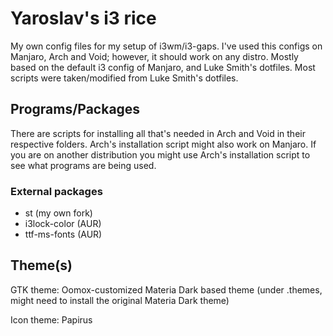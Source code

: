 # Yaroslav's i3 rice

My own config files for my setup of i3wm/i3-gaps. I've used this configs on Manjaro, Arch and Void; however, it should work on any distro. Mostly based on the default i3 config of Manjaro, and Luke Smith's dotfiles. Most scripts were taken/modified from Luke Smith's dotfiles.

## Programs/Packages

There are scripts for installing all that's needed in Arch and Void in their respective folders. Arch's installation script might also work on Manjaro. If you are on another distribution you might use Arch's installation script to see what programs are being used.

### External packages

* st (my own fork)
* i3lock-color (AUR)
* ttf-ms-fonts (AUR)

## Theme(s)

GTK theme: Oomox-customized Materia Dark based theme (under .themes, might need to install the original Materia Dark theme)

Icon theme: Papirus
